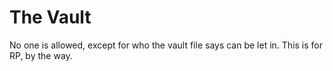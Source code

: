 # The Vault
No one is allowed, except for who the vault file says can be let in.
This is for RP, by the way.
